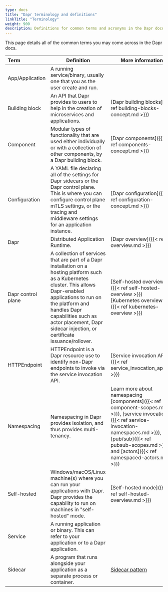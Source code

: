 ```yaml
---
type: docs
title: "Dapr terminology and definitions"
linkTitle: "Terminology"
weight: 900
description: Definitions for common terms and acronyms in the Dapr documentation
---
```


This page details all of the common terms you may come across in the Dapr docs.

| Term | Definition | More information |
|:-----|------------|------------------|
| App/Application | A running service/binary, usually one that you as the user create and run.
| Building block | An API that Dapr provides to users to help in the creation of microservices and applications. | [Dapr building blocks]({{< ref building-blocks-concept.md >}})
| Component | Modular types of functionality that are used either individually or with a collection of other components, by a Dapr building block. | [Dapr components]({{< ref components-concept.md >}})
| Configuration | A YAML file declaring all of the settings for Dapr sidecars or the Dapr control plane. This is where you can configure control plane mTLS settings, or the tracing and middleware settings for an application instance. | [Dapr configuration]({{< ref configuration-concept.md >}})
| Dapr | Distributed Application Runtime. | [Dapr overview]({{< ref overview.md >}})
| Dapr control plane | A collection of services that are part of a Dapr installation on a hosting platform such as a Kubernetes cluster. This allows Dapr-enabled applications to run on the platform and handles Dapr capabilities such as actor placement, Dapr sidecar injection, or certificate issuance/rollover. | [Self-hosted overview]({{< ref self-hosted-overview >}})<br />[Kubernetes overview]({{< ref kubernetes-overview >}})
| HTTPEndpoint | HTTPEndpoint is a Dapr resource use to identify non-Dapr endpoints to invoke via the service invocation API. | [Service invocation API]({{< ref service_invocation_api.md >}})
| Namespacing | Namespacing in Dapr provides isolation, and thus provides multi-tenancy. | Learn more about namespacing [components]({{< ref component-scopes.md >}}), [service invocation]({{< ref service-invocation-namespaces.md >}}), [pub/sub]({{< ref pubsub-scopes.md >}}), and [actors]({{< ref namespaced-actors.md >}})
| Self-hosted | Windows/macOS/Linux machine(s) where you can run your applications with Dapr. Dapr provides the capability to run on machines in "self-hosted" mode. | [Self-hosted mode]({{< ref self-hosted-overview.md >}})
| Service | A running application or binary. This can refer to your application or to a Dapr application.
| Sidecar | A program that runs alongside your application as a separate process or container. | [Sidecar pattern](https://docs.microsoft.com/azure/architecture/patterns/sidecar)

